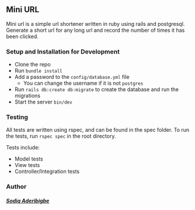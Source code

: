 ## Mini URL
Mini url is a simple url shortener written in ruby using rails and postgresql. Generate a short url for any long url and record the number of times it has been clicked.

### Setup and Installation for Development
- Clone the repo
- Run `bundle install`
- Add a password to the `config/database.yml` file
  - You can change the username if it is not `postgres`
- Run `rails db:create db:migrate` to create the database and run the migrations
- Start the server `bin/dev`

### Testing
All tests are written using rspec, and can be found in the spec folder. To run the tests, run `rspec spec` in the root directory.

Tests include:
- Model tests
- View tests
- Controller/Integration tests

### Author
##### [Sodiq Aderibigbe](https://sodiq.me)


